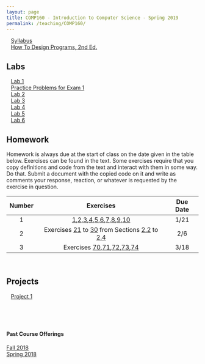 ```yaml
---
layout: page
title: COMP160 - Introduction to Computer Science - Spring 2019
permalink: /teaching/COMP160/
---
```


&nbsp;&nbsp;&nbsp;[Syllabus](/teaching/COMP160/comp160-syllabus.pdf)  
&nbsp;&nbsp;&nbsp;[How To Design Programs, 2nd Ed.](http://www.htdp.org)  

## Labs

&nbsp;&nbsp;&nbsp;[Lab 1](/teaching/COMP160/labs/comp160-lab1.pdf)  
&nbsp;&nbsp;&nbsp;[Practice Problems for Exam 1](/teaching/COMP160/labs/comp160-wk2-prac.pdf)  
&nbsp;&nbsp;&nbsp;[Lab 2](/teaching/COMP160/labs/comp160-lab2.pdf)  
&nbsp;&nbsp;&nbsp;[Lab 3](/teaching/COMP160/labs/comp160-lab3.pdf)  
&nbsp;&nbsp;&nbsp;[Lab 4](/teaching/COMP160/labs/comp160-lab4.pdf)  
&nbsp;&nbsp;&nbsp;[Lab 5](/teaching/COMP160/labs/comp160-lab5.pdf)  
&nbsp;&nbsp;&nbsp;[Lab 6](/teaching/COMP160/labs/comp160-lab6.pdf)  
<!---
&nbsp;&nbsp;&nbsp;[Lab 7](/teaching/COMP160/labs/comp160-lab7.pdf)  | [Starter Code](/teaching/COMP160/labs/lab7-starter.rkt)  
&nbsp;&nbsp;&nbsp;[Lab 8](/teaching/COMP160/labs/comp160-lab8.pdf)  
&nbsp;&nbsp;&nbsp;[Lab 9](/teaching/COMP160/labs/comp160-lab9.pdf)  
&nbsp;&nbsp;&nbsp;[Lab 10](/teaching/COMP160/labs/comp160-lab10.pdf)  
--->
## Homework


Homework is always due at the start of class on the date given in the table below. Exercises can be found in the text. Some exercises require that you copy definitions and code from the text and interact with them in some way. Do that. Submit a document with the copied code on it and write as comments your response, reaction, or whatever is requested by the exercise in question.

| Number | Exercises | Due Date |
|:------:|:---------:|:--------:|
|    1    |  [1](https://htdp.org/2018-01-06/Book/part_one.html#%28counter._%28exercise._arith-n%29%29),[2](https://htdp.org/2018-01-06/Book/part_one.html#%28counter._%28exercise._arith-s0%29%29),[3](https://htdp.org/2018-01-06/Book/part_one.html#%28counter._%28exercise._arith-s1%29%29),[4](https://htdp.org/2018-01-06/Book/part_one.html#%28counter._%28exercise._arith-s2%29%29),[5](https://htdp.org/2018-01-06/Book/part_one.html#%28counter._%28exercise._arith-i2%29%29),[6](https://htdp.org/2018-01-06/Book/part_one.html#%28counter._%28exercise._arith-i1%29%29),[7](https://htdp.org/2018-01-06/Book/part_one.html#%28counter._%28exercise._arith-b1%29%29),[8](https://htdp.org/2018-01-06/Book/part_one.html#%28counter._%28exercise._arith-b2%29%29  ),[9](https://htdp.org/2018-01-06/Book/part_one.html#%28counter._%28exercise._arith-p1%29%29),[10](https://htdp.org/2018-01-06/Book/part_one.html#%28counter._%28exercise._arith-p2%29%29) |  1/21   |
| 2 | Exercises [21](https://htdp.org/2018-01-06/Book/part_one.html#%28counter._%28exercise._ex~3astepper1%29%29) to [30](https://htdp.org/2018-01-06/Book/part_one.html#%28counter._%28exercise._constant1%29%29) from Sections [2.2](https://htdp.org/2018-01-06/Book/part_one.html#%28part._sec~3acomputing%29) to [2.4](https://htdp.org/2018-01-06/Book/part_one.html#%28part._sec~3aglobal%29)| 2/6 |  
| 3 | Exercises [70](https://htdp.org/2018-01-06/Book/part_one.html#%28counter._%28exercise._ex~3acompute-struct1%29%29),[71](https://htdp.org/2018-01-06/Book/part_one.html#%28counter._%28exercise._ex~3acompute-struct2%29%29),[72](https://htdp.org/2018-01-06/Book/part_one.html#%28counter._%28exercise._struct6%29%29),[73](https://htdp.org/2018-01-06/Book/part_one.html#%28counter._%28exercise._ex~3aupdater1%29%29),[74](https://htdp.org/2018-01-06/Book/part_one.html#%28counter._%28exercise._ex~3arun-mouse-program%29%29) | 3/18 |  

<!---
| 3 | Read [Section 4.7](https://htdp.org/2018-01-06/Book/part_one.html#%28part._sec~3aworlds-more%29). Do Exercises [59](https://htdp.org/2018-01-06/Book/part_one.html#%28counter._%28exercise._cond11%29%29) to [62](https://htdp.org/2018-01-06/Book/part_one.html#%28counter._%28exercise._cond12%29%29)  | 10/22 |  
| 4 | [Exercise 108](https://htdp.org/2018-01-06/Book/part_one.html#%28counter._%28exercise._pedestrian%29%29) | 11/12 |  
| 5 | [Read 8.2](https://htdp.org/2018-01-06/Book/part_two.html#%28part._sec~3alists-cons%29). Do [139](https://htdp.org/2018-01-06/Book/part_two.html#%28counter._%28exercise._list-sum2%29%29), [140](https://htdp.org/2018-01-06/Book/part_two.html#%28counter._%28exercise._list-and%29%29), [141](https://htdp.org/2018-01-06/Book/part_two.html#%28counter._%28exercise._list-string%29%29), [142](https://htdp.org/2018-01-06/Book/part_two.html#%28counter._%28exercise._ex~3alist-image%29%29) | 11/20 |  
--->

&nbsp;  

## Projects

&nbsp;&nbsp;&nbsp;[Project 1](/teaching/COMP160/projects/comp160-project1-b.pdf)  

<!---
&nbsp;&nbsp;&nbsp;[Project 2](/teaching/COMP160/projects/comp160-project2-fa18.pdf)  

--->
&nbsp;  

&nbsp;  

#### Past Course Offerings

[Fall 2018](/teaching/COMP160/fa18/)  
[Spring 2018](/teaching/COMP160/sp18/)  

